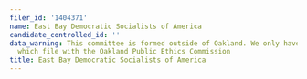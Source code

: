 ```yaml
---
filer_id: '1404371'
name: East Bay Democratic Socialists of America
candidate_controlled_id: ''
data_warning: This committee is formed outside of Oakland. We only have data on committees
  which file with the Oakland Public Ethics Commission
title: East Bay Democratic Socialists of America
---
```


